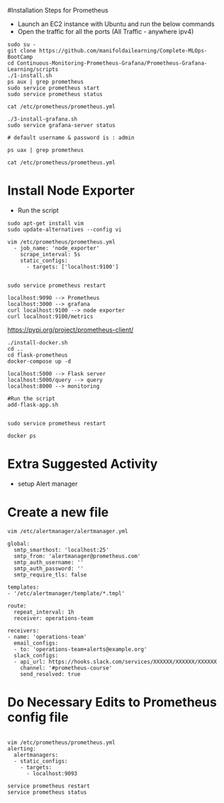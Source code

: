 #Installation Steps for Prometheus
- Launch an EC2 instance with Ubuntu and run the below commands
- Open the traffic for all the ports (All Traffic - anywhere ipv4)

```
sudo su -
git clone https://github.com/manifoldailearning/Complete-MLOps-BootCamp
cd Continuous-Monitoring-Prometheus-Grafana/Prometheus-Grafana-Learning/scripts
./1-install.sh
ps aux | grep prometheus
sudo service prometheus start
sudo service prometheus status

cat /etc/prometheus/prometheus.yml

./3-install-grafana.sh
sudo service grafana-server status

# default username & password is : admin

ps uax | grep prometheus

cat /etc/prometheus/prometheus.yml

```
# Install Node Exporter
- Run the script
```
sudo apt-get install vim
sudo update-alternatives --config vi

vim /etc/prometheus/prometheus.yml
  - job_name: 'node_exporter'
    scrape_interval: 5s
    static_configs:
      - targets: ['localhost:9100']


sudo service prometheus restart
```


```
localhost:9090 --> Prometheus
localhost:3000 --> grafana
curl localhost:9100 --> node exporter
curl localhost:9100/metrics
```
https://pypi.org/project/prometheus-client/

```
./install-docker.sh
cd ..
cd flask-prometheus
docker-compose up -d

localhost:5000 --> Flask server
localhost:5000/query --> query
localhost:8000 --> monitoring

#Run the script
add-flask-app.sh


sudo service prometheus restart

docker ps
```



# Extra Suggested Activity


- setup Alert manager
# Create  a new file

```
vim /etc/alertmanager/alertmanager.yml

global:
  smtp_smarthost: 'localhost:25'
  smtp_from: 'alertmanager@prometheus.com'
  smtp_auth_username: ''
  smtp_auth_password: ''
  smtp_require_tls: false

templates:
- '/etc/alertmanager/template/*.tmpl'

route:
  repeat_interval: 1h
  receiver: operations-team

receivers:
- name: 'operations-team'
  email_configs:
  - to: 'operations-team+alerts@example.org'
  slack_configs:
  - api_url: https://hooks.slack.com/services/XXXXXX/XXXXXX/XXXXXX
    channel: '#prometheus-course'
    send_resolved: true

```
# Do Necessary Edits to Prometheus config file

```

vim /etc/prometheus/prometheus.yml
alerting:
  alertmanagers:
  - static_configs:
    - targets:
      - localhost:9093

service prometheus restart
service prometheus status
```
